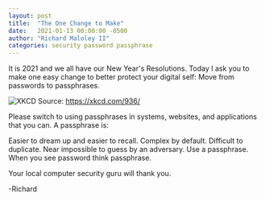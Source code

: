 ```yaml
---
layout: post
title:  "The One Change to Make"
date:   2021-01-13 00:00:00 -0500
author:	"Richard Maloley II"
categories: security password passphrase
---
```


It is 2021 and we all have our New Year's Resolutions. Today I ask you to make one easy change to better protect your digital self: Move from passwords to passphrases.

![XKCD](https://imgs.xkcd.com/comics/password_strength.png)
Source: https://xkcd.com/936/

Please switch to using passphrases in systems, websites, and applications that you can. A passphrase is:

Easier to dream up and easier to recall.
Complex by default.
Difficult to duplicate.
Near impossible to guess by an adversary.
Use a passphrase. When you see password think passphrase.

Your local computer security guru will thank you.

-Richard